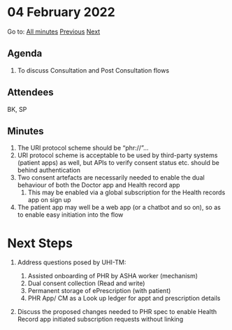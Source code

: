# 04 February 2022

Go to: [All minutes](../index.md) [Previous](./mom-0202.md) [Next](./mom-1202.md)

## Agenda

1. To discuss Consultation and Post Consultation flows


## Attendees

BK, SP

## Minutes

1. The URI protocol scheme should be “phr://”...
2. URI protocol scheme is acceptable to be used by third-party systems (patient apps) as well, but APIs to verify consent status etc. should be behind authentication
3. Two consent artefacts are necessarily needed to enable the dual behaviour of both the Doctor app and Health record app
   1. This may be enabled via a global subscription for the Health records app on sign up
4. The patient app may well be a web app (or a chatbot and so on), so as to enable easy initiation into the flow

# Next Steps
1. Address questions posed by UHI-TM:
   1. Assisted onboarding of PHR by ASHA worker (mechanism) 
   2. Dual consent collection (Read and write)
   3. Permanent storage of ePrescription (with patient)
   4. PHR App/ CM as a Look up ledger for appt and prescription details

2. Discuss the proposed changes needed to PHR spec to enable Health Record app initiated subscription requests without linking





